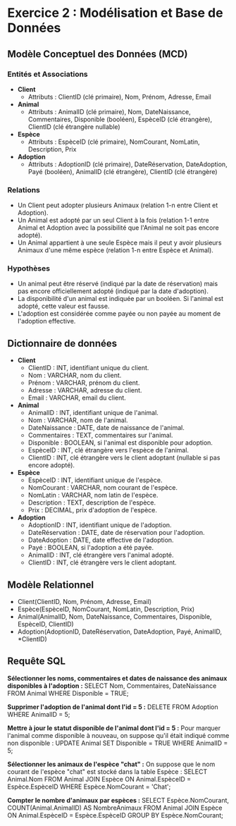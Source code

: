 # Exercice 2 : Modélisation et Base de Données

## Modèle Conceptuel des Données (MCD)

### Entités et Associations
- **Client**
  - Attributs : ClientID (clé primaire), Nom, Prénom, Adresse, Email
- **Animal**
  - Attributs : AnimalID (clé primaire), Nom, DateNaissance, Commentaires, Disponible (booléen), EspèceID (clé étrangère), ClientID (clé étrangère nullable)
- **Espèce**
  - Attributs : EspèceID (clé primaire), NomCourant, NomLatin, Description, Prix
- **Adoption**
  - Attributs : AdoptionID (clé primaire), DateRéservation, DateAdoption, Payé (booléen), AnimalID (clé étrangère), ClientID (clé étrangère)

### Relations
- Un Client peut adopter plusieurs Animaux (relation 1-n entre Client et Adoption).
- Un Animal est adopté par un seul Client à la fois (relation 1-1 entre Animal et Adoption avec la possibilité que l'Animal ne soit pas encore adopté).
- Un Animal appartient à une seule Espèce mais il peut y avoir plusieurs Animaux d'une même espèce (relation 1-n entre Espèce et Animal).

### Hypothèses
- Un animal peut être réservé (indiqué par la date de réservation) mais pas encore officiellement adopté (indiqué par la date d'adoption).
- La disponibilité d'un animal est indiquée par un booléen. Si l'animal est adopté, cette valeur est fausse.
- L'adoption est considérée comme payée ou non payée au moment de l'adoption effective.

## Dictionnaire de données
- **Client**
  - ClientID : INT, identifiant unique du client.
  - Nom : VARCHAR, nom du client.
  - Prénom : VARCHAR, prénom du client.
  - Adresse : VARCHAR, adresse du client.
  - Email : VARCHAR, email du client.
- **Animal**
  - AnimalID : INT, identifiant unique de l'animal.
  - Nom : VARCHAR, nom de l'animal.
  - DateNaissance : DATE, date de naissance de l'animal.
  - Commentaires : TEXT, commentaires sur l'animal.
  - Disponible : BOOLEAN, si l'animal est disponible pour adoption.
  - EspèceID : INT, clé étrangère vers l'espèce de l'animal.
  - ClientID : INT, clé étrangère vers le client adoptant (nullable si pas encore adopté).
- **Espèce**
  - EspèceID : INT, identifiant unique de l'espèce.
  - NomCourant : VARCHAR, nom courant de l'espèce.
  - NomLatin : VARCHAR, nom latin de l'espèce.
  - Description : TEXT, description de l'espèce.
  - Prix : DECIMAL, prix d'adoption de l'espèce.
- **Adoption**
  - AdoptionID : INT, identifiant unique de l'adoption.
  - DateRéservation : DATE, date de réservation pour l'adoption.
  - DateAdoption : DATE, date effective de l'adoption.
  - Payé : BOOLEAN, si l'adoption a été payée.
  - AnimalID : INT, clé étrangère vers l'animal adopté.
  - ClientID : INT, clé étrangère vers le client adoptant.

## Modèle Relationnel
- Client(ClientID, Nom, Prénom, Adresse, Email)
- Espèce(EspèceID, NomCourant, NomLatin, Description, Prix)
- Animal(AnimalID, Nom, DateNaissance, Commentaires, Disponible, EspèceID, ClientID)
- Adoption(AdoptionID, DateRéservation, DateAdoption, Payé, AnimalID, *ClientID)

## Requête SQL

**Sélectionner les noms, commentaires et dates de naissance des animaux disponibles à l'adoption :**
SELECT Nom, Commentaires, DateNaissance
FROM Animal
WHERE Disponible = TRUE;

**Supprimer l'adoption de l'animal dont l'id = 5 :**
DELETE FROM Adoption
WHERE AnimalID = 5;

**Mettre à jour le statut disponible de l'animal dont l'id = 5 :**
Pour marquer l'animal comme disponible à nouveau, on suppose qu'il était indiqué comme non disponible :
UPDATE Animal
SET Disponible = TRUE
WHERE AnimalID = 5;

**Sélectionner les animaux de l'espèce "chat" :**
On suppose que le nom courant de l'espèce "chat" est stocké dans la table Espèce :
SELECT Animal.Nom
FROM Animal
JOIN Espèce ON Animal.EspèceID = Espèce.EspèceID
WHERE Espèce.NomCourant = 'Chat';

**Compter le nombre d'animaux par espèces :**
SELECT Espèce.NomCourant, COUNT(Animal.AnimalID) AS NombreAnimaux
FROM Animal
JOIN Espèce ON Animal.EspèceID = Espèce.EspèceID
GROUP BY Espèce.NomCourant;




